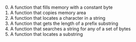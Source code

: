 0. A function that fills memory with a constant byte
1. A function that copies memory area
2. A function that locates a character in a string
3. A function that gets the length of a prefix substring
4. A function that searches a string for any of a set of bytes
5. A function that locates a substring
